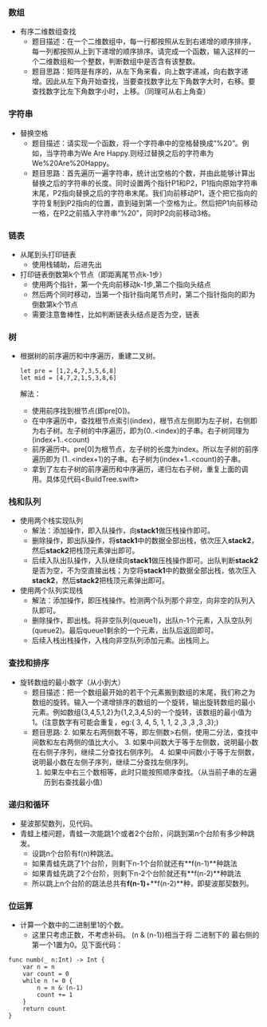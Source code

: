 ### 数组

* 有序二维数组查找
	* 题目描述：在一个二维数组中，每一行都按照从左到右递增的顺序排序，每一列都按照从上到下递增的顺序排序。请完成一个函数，输入这样的一个二维数组和一个整数，判断数组中是否含有该整数。
	* 题目思路：矩阵是有序的，从左下角来看，向上数字递减，向右数字递增。因此从左下角开始查找，当要查找数字比左下角数字大时，右移。要查找数字比左下角数字小时，上移。（同理可从右上角查）


### 字符串

* 替换空格
	* 题目描述：请实现一个函数，将一个字符串中的空格替换成“%20”。例如，当字符串为We Are Happy.则经过替换之后的字符串为We%20Are%20Happy。
	* 题目思路：首先遍历一遍字符串，统计出空格的个数，并由此能够计算出替换之后的字符串的长度。同时设置两个指针P1和P2，P1指向原始字符串末尾，P2指向替换之后的字符串末尾。我们向前移动P1，逐个把它指向的字符复制到P2指向的位置，直到碰到第一个空格为止。然后把P1向前移动一格，在P2之前插入字符串“%20”，同时P2向前移动3格。




### 链表

* 从尾到头打印链表
	* 使用栈辅助，后进先出 
* 打印链表倒数第k个节点（即距离尾节点k-1步）
	* 使用两个指针，第一个先向前移动k-1步,第二个指向头结点
	* 然后两个同时移动，当第一个指针指向尾节点时，第二个指针指向的即为倒数第k个节点
	* 需要注意鲁棒性，比如判断链表头结点是否为空，链表





### 树
* 根据树的前序遍历和中序遍历，重建二叉树。

	```
	let pre = [1,2,4,7,3,5,6,8]
	let mid = [4,7,2,1,5,3,8,6]
	```

	解法：
	* 使用前序找到根节点(即pre[0])。
	* 在中序遍历中，查找根节点索引(index)，根节点左侧即为左子树，右侧即为右子树。左子树的中序遍历，即为(0..<index)的子串。右子树同理为(index+1..<count)
	* 前序遍历中。pre[0]为根节点，左子树的长度为index。所以左子树的前序遍历即为 (1..<index+1)的子串。右子树为(index+1..<count)的子串。
	* 拿到了左右子树的前序遍历和中序遍历，递归左右子树，重复上面的调用。具体见代码<BuildTree.swift>




### 栈和队列

* 使用两个栈实现队列
	* 解法：添加操作，即入队操作，向**stack1**做压栈操作即可。
	* 删除操作，即出队操作，将**stack1**中的数据全部出栈，依次压入**stack2**，然后**stack2**把栈顶元素弹出即可。
	* 后续入队出队操作，入队继续向**stack1**做压栈操作即可。出队判断**stack2**是否为空，不为空直接出栈；为空将**stack1**中的数据全部出栈，依次压入**stack2**，然后**stack2**把栈顶元素弹出即可。
* 使用两个队列实现栈
	* 解法：添加操作，即压栈操作。检测两个队列那个非空，向非空的队列入队即可。
	* 删除操作，即出栈。将非空队列(queue1)，出队n-1个元素，入队空队列(queue2)。最后queue1剩余的一个元素，出队后返回即可。
	* 后续入栈出栈操作，入栈向非空队列添加元素。出栈同上。




### 查找和排序

* 旋转数组的最小数字（从小到大）
	* 题目描述：把一个数组最开始的若干个元素搬到数组的末尾，我们称之为数组的旋转。输入一个递增排序的数组的一个旋转，输出旋转数组的最小元素。例如数组{3,4,5,1,2}为{1,2,3,4,5}的一个旋转，该数组的最小值为1。(注意数字有可能会重复，eg:{ 3, 4, 5, 1, 1, 2 ,3 ,3 ,3 ,3};)
	* 题目思路:
		2. 如果左右两侧数不等，即左侧数>右侧，使用二分法，查找中间数和左右两侧的值比大小。
		3. 如果中间数大于等于左侧数，说明最小数在右侧子序列，继续二分查找右侧序列。
		4. 如果中间数小于等于左侧数，说明最小数在左侧子序列，继续二分查找左侧序列。
		1. 如果左中右三个数相等，此时只能按照顺序查找。（从当前子串的左遍历到右查找最小值）

	
	
### 递归和循环

* 斐波那契数列，见代码。
* 青蛙上楼问题，青蛙一次能跳1个或者2个台阶，问跳到第n个台阶有多少种跳发。
	* 设跳n个台阶有f(n)种跳法。
	* 如果青蛙先跳了1个台阶，则剩下n-1个台阶就还有**f(n-1)**种跳法
	* 如果青蛙先跳了2个台阶，则剩下n-2个台阶就还有**f(n-2)**种跳法
	* 所以跳上n个台阶的跳法总共有**f(n-1)**+**f(n-2)**种，即斐波那契数列。

	
	
	
### 位运算

* 计算一个数中的二进制里1的个数。
	* 这里只考虑正数，不考虑补码。 (n & (n-1))相当于将 二进制下的 最右侧的第一个1置为0。见下面代码：  

```
func numb(_ n:Int) -> Int {
    var n = n
    var count = 0
    while n != 0 {
        n = n & (n-1)
        count += 1
    }
    return count
}
```



